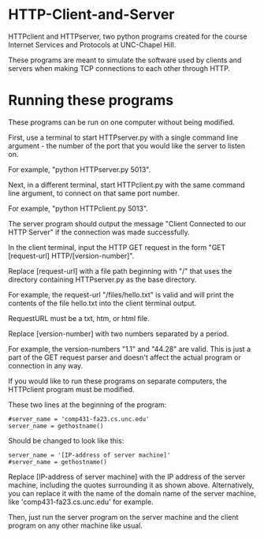 # HTTP-Client-and-Server
HTTPclient and HTTPserver, two python programs created for the course Internet Services and Protocols at UNC-Chapel Hill.

These programs are meant to simulate the software used by clients and servers when making TCP connections to each other through HTTP.

# Running these programs

These programs can be run on one computer without being modified.

First, use a terminal to start HTTPserver.py with a single command line argument - the number of the port that you would like the server to listen on.

For example, "python HTTPserver.py 5013".

Next, in a different terminal, start HTTPclient.py with the same command line argument, to connect on that same port number.

For example, "python HTTPclient.py 5013".

The server program should output the message "Client Connected to our HTTP Server" if the connection was made successfully.

In the client terminal, input the HTTP GET request in the form "GET [request-url] HTTP/[version-number]". 

Replace [request-url] with a file path beginning with "/" that uses the directory containing HTTPserver.py as the base directory.

For example, the request-url "/files/hello.txt" is valid and will print the contents of the file hello.txt into the client terminal output.

RequestURL must be a txt, htm, or html file.

Replace [version-number] with two numbers separated by a period.

For example, the version-numbers "1.1" and "44.28" are valid. This is just a part of the GET request parser and doesn't affect the actual program or connection in any way.


If you would like to run these programs on separate computers, the HTTPclient program must be modified.

These two lines at the beginning of the program:

	#server_name = 'comp431-fa23.cs.unc.edu'
	server_name = gethostname()

Should be changed to look like this:

	server_name = '[IP-address of server machine]'
	#server_name = gethostname()

Replace [IP-address of server machine] with the IP address of the server machine, including the quotes surrounding it as shown above. Alternatively, you can replace it with the name of the domain name of the server machine, like 'comp431-fa23.cs.unc.edu' for example.

Then, just run the server program on the server machine and the client program on any other machine like usual.
